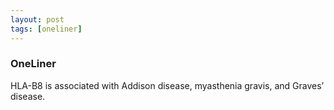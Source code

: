 ```yaml
---
layout: post
tags: [oneliner]
---
```



### OneLiner

HLA-B8 is associated with Addison disease, myasthenia gravis, and Graves’ disease.
